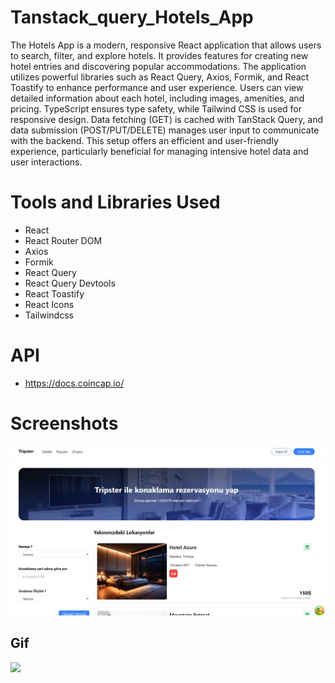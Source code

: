 # Tanstack_query_Hotels_App

The Hotels App is a modern, responsive React application that allows users to search, filter, and explore hotels. It provides features for creating new hotel entries and discovering popular accommodations. The application utilizes powerful libraries such as React Query, Axios, Formik, and React Toastify to enhance performance and user experience. Users can view detailed information about each hotel, including images, amenities, and pricing. TypeScript ensures type safety, while Tailwind CSS is used for responsive design. Data fetching (GET) is cached with TanStack Query, and data submission (POST/PUT/DELETE) manages user input to communicate with the backend. This setup offers an efficient and user-friendly experience, particularly beneficial for managing intensive hotel data and user interactions.

# Tools and Libraries Used

- React
- React Router DOM
- Axios
- Formik
- React Query
- React Query Devtools
- React Toastify
- React Icons
- Tailwindcss

# API

- https://docs.coincap.io/

# Screenshots

![](1.jpg)

## Gif

![](Tanstack_query_Hotels_App.gif)
